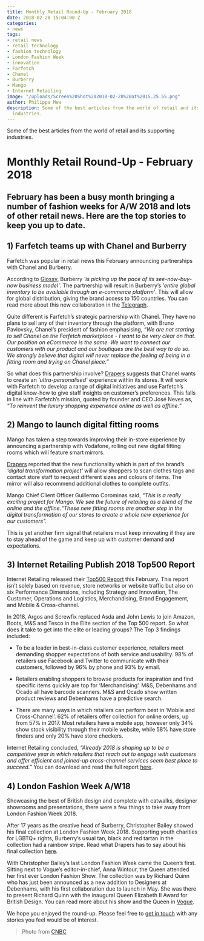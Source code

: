```yaml
---
title: Monthly Retail Round-Up - February 2018
date: 2018-02-28 15:04:00 Z
categories:
- news
tags:
- retail news
- retail technology
- fashion technology
- London Fashion Week
- innovation
- Farfetch
- Chanel
- Burberry
- Mango
- Internet Retailing
image: "/uploads/Screen%20Shot%202018-02-28%20at%2015.25.55.png"
author: Philippa Mew
description: Some of the best articles from the world of retail and its supporting
  industries.
---
```


Some of the best articles from the world of retail and its supporting industries.

# Monthly Retail Round-Up - February 2018

## February has been a busy month bringing a number of fashion weeks for A/W 2018 and lots of other retail news. Here are the top stories to keep you up to date.


## 1) Farfetch teams up with Chanel and Burberry

Farfetch was popular in retail news this February announcing partnerships with Chanel and Burberry.

According to [Glossy](http://www.glossy.co/evolution-of-luxury/burberrys-partnership-with-farfetch-will-accelerate-its-see-now-buy-now-business-model), Burberry *'is picking up the pace of its see-now-buy-now business model'*. The partnership will result in Burberry’s *'entire global inventory to be available through an e-commerce platform'*. This will allow for global distribution, giving the brand access to 150 countries. You can read more about this new collaboration in the [Telegraph](https://www.telegraph.co.uk/business/2018/02/15/burberry-expand-online-reach-farfetch-tie-up/).

Quite different is Farfetch’s strategic partnership with Chanel. They have no plans to sell any of their inventory through the platform, with Bruno Pavlovsky, Chanel’s president of fashion emphasising, *“We are not starting to sell Chanel on the Farfetch marketplace - I want to be very clear on that. Our position on eCommerce is the same. We want to connect our customers with our product and our boutiques are the best way to do so. We strongly believe that digital will never replace the feeling of being in a fitting room and trying on Chanel piece.”*

So what does this partnership involve? [Drapers](https://www.drapersonline.com/7029147.article?utm_source=newsletter&utm_medium=email&utm_campaign=DR_EditorialNewsletters.Reg:%20Send%20-%20Daily%20News&mkt_tok=eyJpIjoiT1dNMU1tVTVZall6TnpNMiIsInQiOiJyanV6T3E3VWVNZG10TEVLd2UzM0JIUll4Q2NoQ0xrVVRwZkJXSXd4WnkzeUllRzNDcFdVKytIdWR6bVdXemx0ZklUQmN2WUllSEVoV0p1a1ZDTDRkTWdWeHRzeEZpaytYOUJoeVg0NVJOWXV2VHZkM0JodVNYalJHMzJVUkRZWSJ9) suggests that Chanel wants to create an *'ultra-personalised'* experience within its stores. It will work with Farfetch to develop a range of digital initiatives and use Farfetch’s digital know-how to give staff insights on customer’s preferences. This falls in line with Farfetch’s mission, quoted by founder and CEO José Neves as, *“To reinvent the luxury shopping experience online as well as offline.”*


## 2) Mango to launch digital fitting rooms

Mango has taken a step towards improving their in-store experience by announcing a partnership with Vodafone, rolling out new digital fitting rooms which will feature smart mirrors. 

[Drapers](https://www.drapersonline.com/news/mango-to-launch-digital-fitting-rooms/7029101.article) reported that the new functionality which is part of the brand’s *'digital transformation project'* will allow shoppers to scan clothes tags and contact store staff to request different sizes and colours of items. The mirror will also recommend additional clothes to complete outfits.

Mango Chief Client Officer Guillermo Corominas said, *“This is a really exciting project for Mango. We see the future of retailing as a blend of the online and the offline.“These new fitting rooms are another step in the digital transformation of our stores to create a whole new experience for our customers".*

This is yet another firm signal that retailers must keep innovating if they are to stay ahead of the game and keep up with customer demand and expectations.


## 3) Internet Retailing Publish 2018 Top500 Report

Internet Retailing released their [Top500 Report](http://email.internetretailing.net/public/webform/render_form/9eosaiwbe921wc0kz0eg0aknxa46v/1029114782659b5196550ee637d8080f/addcontact) this February. This report isn’t solely based on revenue, store networks or website traffic but also on six Performance Dimensions, including Strategy and Innovation, The Customer, Operations and Logistics, Merchandising, Brand Engagement, and Mobile & Cross-channel. 

In 2018, Argos and Screwfix replaced Asda and John Lewis to join Amazon, Boots, M&S and Tesco in the Elite section of the Top 500 report. So what does it take to get into the elite or leading groups? The Top 3 findings included:

* To be a leader in best-in-class customer experience, retailers meet demanding shopper expectations of both service and usability. 98% of retailers use Facebook and Twitter to communicate with their customers, followed by 96% by phone and 93% by email.

* Retailers enabling shoppers to browse products for inspiration and find specific items quickly are top for ‘Merchandising’. M&S, Debenhams and Ocado all have barcode scanners. M&S and Ocado show written product reviews and Debenhams have a predictive search.

* There are many ways in which retailers can perform best in ‘Mobile and Cross-Channel’. 62% of retailers offer collection for online orders, up from 57% in 2017. Most retailers have a mobile app, however only 34% show stock visibility through their mobile website, while 58% have store finders and only 20% have store checkers. 

Internet Retailing concluded, *“Already 2018 is shaping up to be a competitive year in which retailers that reach out to engage with customers and offer efficient and joined-up cross-channel services seem best place to succeed.”* You can download and read the full report [here](http://email.internetretailing.net/public/webform/render_form/9eosaiwbe921wc0kz0eg0aknxa46v/1029114782659b5196550ee637d8080f/addcontact).

## 4) London Fashion Week A/W18

Showcasing the best of British design and complete with catwalks, designer showrooms and presentations, there were a few things to take away from London Fashion Week 2018.

After 17 years as the creative head of Burberry, Christopher Bailey showed his final collection at London Fashion Week 2018. Supporting youth charities for LGBTQ+ rights, Burberry’s usual tan, black and red tartan in the collection had a rainbow stripe. Read what Drapers has to say about his final collection [here](https://www.drapersonline.com/product-and-trade-shows/comment-bailey-says-goodbye-to-burberry-with-final-lfw-collection/7029117.article?blocktitle=London-Fashion-Week:-Autumn-18&contentID=20795).

With Christopher Bailey’s last London Fashion Week came the Queen’s first. Sitting next to Vogue’s editor-in-chief, Anna Wintour, the Queen attended her first ever London Fashion Show. The collection was by Richard Quinn who has just been announced as a new addition to Designers at Debenhams, with his first collaboration due to launch in May. She was there to present Richard Quinn with the inaugural Queen Elizabeth II Award for British Design. You can read more about his show and the Queen in [Vogue](http://www.vogue.co.uk/article/the-queen-london-fashion-week-british-design-award).


We hope you enjoyed the round-up. Please feel free to [get in touch](https://dressipi.com/contact/) with any stories you feel would be of interest. 

>Photo from [CNBC](https://www.cnbc.com/2018/02/21/queen-surprises-london-fashion-week-with-anna-wintour.html)